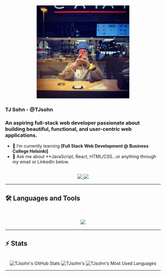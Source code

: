 <p align="center">
<img src="https://github.com/TJsohn/TJsohn/blob/main/github_profile2.jpg" width="300" alt="myself">
</p>

### TJ Sohn - @TJsohn

### An aspiring full-stack web developer passionate about building beautiful, functional, and user-centric web applications.

- 🌱 I’m currently learning **[Full Stack Web Development @ Business College Helsinki]**
- 💬 Ask me about **JavaScript, React, HTML/CSS...or anything through my email or LinkedIn below.

<br>

<div align="center">
  <a href="mailto:sohntaejeong@gmail.com">
    <img src="https://img.shields.io/badge/Gmail-333333?style=for-the-badge&logo=gmail&logoColor=red" />
  </a>
  <a href="https://www.linkedin.com/in/tjsohn/">
    <img src="https://img.shields.io/badge/LinkedIn-0077B5?style=for-the-badge&logo=linkedin&logoColor=white" />
  </a>
</div>

<hr>

## 🛠️ Languages and Tools

<br>

<p align="center">
  <img src="https://skillicons.dev/icons?i=react,html,css,js,php,git,figma" />
</p>

<hr>

## ⚡️ Stats

<br>

<div align=center>
  <img width=390 src="https://github-readme-stats.vercel.app/api?username=TJsohn&theme=transparent&count_private=true&show_icons=true&rank_icon=github&locale=en" alt="TJsohn's GitHub Stats" />
  <img width=390 src="https://github-readme-streak-stats.herokuapp.com/?user=TJsohn&theme=transparent&count_private=true&border_radius=10&locale=en" alt="TJsohn's" />
  <img width=325 src="https://github-readme-stats.vercel.app/api/top-langs?username=TJsohn&theme=transparent&layout=donut&hide=css&langs_count=8&border_radius=10&show_icons=true&locale=en" alt="TJsohn's Most Used Languages" />
</div>

<hr>
